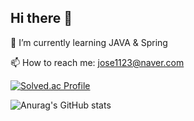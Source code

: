 ## Hi there 👋


🌱 I’m currently learning JAVA & Spring

📫 How to reach me: jose1123@naver.com

[![Solved.ac Profile](http://mazassumnida.wtf/api/v2/generate_badge?boj=jihyun_lee)](https://solved.ac/jihyun_lee/)

![Anurag's GitHub stats](https://github-readme-stats.vercel.app/api?username=anuraghazra&theme=ambient_gradient&show_icons=true)
